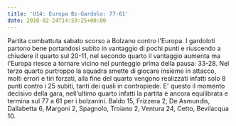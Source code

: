 ```yaml
---
title: 'U14: Europa Bz-Gardolo: 77-61'
date: 2010-02-24T14:59:25+00:00
---
```

Partita combattuta sabato scorso a Bolzano contro l'Europa. I gardoloti partono bene portandosi subito in vantaggio di pochi punti e riuscendo a chiudere il quarto sul 20-11, nel secondo quarto il vantaggio aumenta ma l'Europa riesce a tornare vicino nel punteggio prima della pausa: 33-28. Nel terzo quarto purtroppo la squadra smette di giocare insieme in attacco, molti errori e tiri forzati, alla fine del quarto vengono realizzati infatti solo 8 punti contro i 25 subiti, tanti dei quali in contropiede. E' questo il momento decisivo della gara, nell'ultimo quarto infatti la partita è ancora equilibrata e termina sul 77 a 61 per i bolzanini.
Baldo 15, Frizzera 2, De Asmundis, Dallabetta 6, Margoni 2, Spagnolo, Troiano 2, Ventura 24, Cetto, Bevilacqua 10.